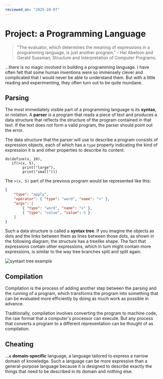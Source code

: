 ```yaml
---
reviewed_on: "2025-10-07"
---
```


# Project: a Programming Language

> "The evaluator, which determines the meaning of expressions in a programming language, is just another program." - Hal Abelson and Gerald Sussman, Structure and Interpretation of Computer Programs.

...there is no magic involved in building a programming language. I have often felt that some human inventions were so immensely clever and complicated that I would never be able to understand them. But with a little reading and experimenting, they often turn out to be quite mundane.

## Parsing

The most immediately visible part of a programming language is its **syntax**, or notation. A **parser** is a program that reads a piece of text and produces a data structure that reflects the structure of the program contained in that text. If the text does not form a valid program, the parser should point out the error.

The data structure that the parser will use to describe a program consists of expression objects, each of which has a `type` property indicating the kind of expression it is and other properties to describe its content.

```
do(define(x, 10),
   if(>(x, 5),
        print("large"),
        print("small")))
```

The `>(x, 5)` part of the previous program would be represented like this:

```JSON
{
    "type": "apply",
    "operator": { "type": "word", "name": ">" },
    "args": [
        { "type": "word", "name": "x" },
        { "type": "value", "value": 5 }
    ]
}
```

Such a data structure is called a **syntax tree**. If you imagine the objects as dots and the links between them as lines between those dots, as shown in the following diagram, the structure has a treelike shape. The fact that expressions contain other expressions, which in turn might contain more expressions, is similar to the way tree branches split and split again.

![syntaxt tree example](./assets/13_1-syntax_tree_example.svg)

## Compilation

Compilation is the process of adding another step between the parsing and the running of a program, which transforms the program into something that can be evaluated more efficiently by doing as much work as possible in advance.

Traditionally, compilation involves converting the program to machine code, the raw format that a computer's processor can execute. But any process that converts a program to a different representation can be thought of as compilation.

## Cheating

...a **domain-specific** language, a language tailored to express a narrow domain of knowledge. Such a language can be more expressive than a general-purpose language because it is designed to describe exactly the things that need to be described in its domain and nothing else.
